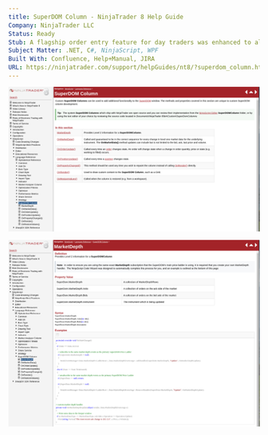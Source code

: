 ```yaml
---
title: SuperDOM Column - NinjaTrader 8 Help Guide
Company: NinjaTrader LLC
Status: Ready
Stub: A flagship order entry feature for day traders was enhanced to allow users to write custom add-ons using C# scripts that would interact with the WPF layouts provided by NinjaTrader. This is the API reference documentation to allow a user to start using these types.
Subject Matter: .NET, C#, NinjaScript, WPF
Built With: Confluence, Help+Manual, JIRA
URL: https://ninjatrader.com/support/helpGuides/nt8/?superdom_column.htm
---
```


![alt text](./img/super.png)

![alt text](./img/super1.png)